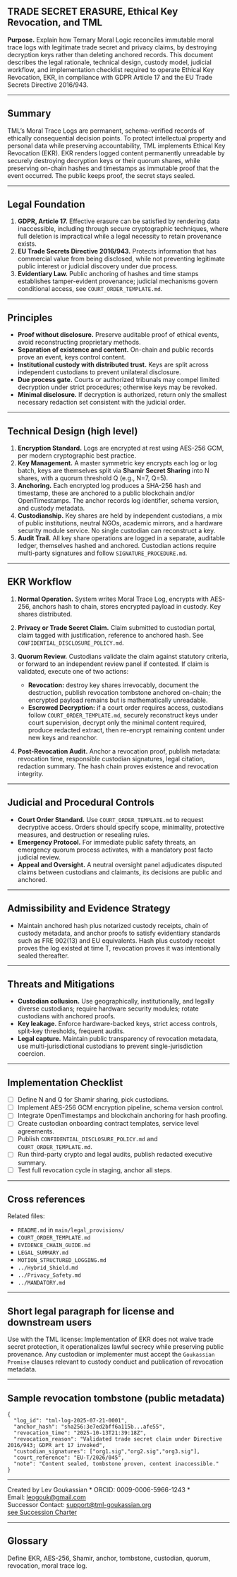 ## TRADE SECRET ERASURE, Ethical Key Revocation, and TML

**Purpose.** Explain how Ternary Moral Logic reconciles immutable moral trace logs with legitimate trade secret and privacy claims, by destroying decryption keys rather than deleting anchored records. This document describes the legal rationale, technical design, custody model, judicial workflow, and implementation checklist required to operate Ethical Key Revocation, EKR, in compliance with GDPR Article 17 and the EU Trade Secrets Directive 2016/943.

---

## Summary

TML’s Moral Trace Logs are permanent, schema-verified records of ethically consequential decision points. To protect intellectual property and personal data while preserving accountability, TML implements Ethical Key Revocation (EKR). EKR renders logged content permanently unreadable by securely destroying decryption keys or their quorum shares, while preserving on-chain hashes and timestamps as immutable proof that the event occurred. The public keeps proof, the secret stays sealed.

---

## Legal Foundation

1. **GDPR, Article 17.** Effective erasure can be satisfied by rendering data inaccessible, including through secure cryptographic techniques, where full deletion is impractical while a legal necessity to retain provenance exists.
2. **EU Trade Secrets Directive 2016/943.** Protects information that has commercial value from being disclosed, while not preventing legitimate public interest or judicial discovery under due process.
3. **Evidentiary Law.** Public anchoring of hashes and time stamps establishes tamper-evident provenance; judicial mechanisms govern conditional access, see `COURT_ORDER_TEMPLATE.md`.

---

## Principles

* **Proof without disclosure.** Preserve auditable proof of ethical events, avoid reconstructing proprietary methods.
* **Separation of existence and content.** On-chain and public records prove an event, keys control content.
* **Institutional custody with distributed trust.** Keys are split across independent custodians to prevent unilateral disclosure.
* **Due process gate.** Courts or authorized tribunals may compel limited decryption under strict procedures; otherwise keys may be revoked.
* **Minimal disclosure.** If decryption is authorized, return only the smallest necessary redaction set consistent with the judicial order.

---

## Technical Design (high level)

1. **Encryption Standard.** Logs are encrypted at rest using AES-256 GCM, per modern cryptographic best practice.
2. **Key Management.** A master symmetric key encrypts each log or log batch, keys are themselves split via **Shamir Secret Sharing** into N shares, with a quorum threshold Q (e.g., N=7, Q=5).
3. **Anchoring.** Each encrypted log produces a SHA-256 hash and timestamp, these are anchored to a public blockchain and/or OpenTimestamps. The anchor records log identifier, schema version, and custody metadata.
4. **Custodianship.** Key shares are held by independent custodians, a mix of public institutions, neutral NGOs, academic mirrors, and a hardware security module service. No single custodian can reconstruct a key.
5. **Audit Trail.** All key share operations are logged in a separate, auditable ledger, themselves hashed and anchored. Custodian actions require multi-party signatures and follow `SIGNATURE_PROCEDURE.md`.

---

## EKR Workflow

1. **Normal Operation.** System writes Moral Trace Log, encrypts with AES-256, anchors hash to chain, stores encrypted payload in custody. Key shares distributed.
2. **Privacy or Trade Secret Claim.** Claim submitted to custodian portal, claim tagged with justification, reference to anchored hash. See `CONFIDENTIAL_DISCLOSURE_POLICY.md`.
3. **Quorum Review.** Custodians validate the claim against statutory criteria, or forward to an independent review panel if contested. If claim is validated, execute one of two actions:

   * **Revocation:** destroy key shares irrevocably, document the destruction, publish revocation tombstone anchored on-chain; the encrypted payload remains but is mathematically unreadable.
   * **Escrowed Decryption:** if a court order requires access, custodians follow `COURT_ORDER_TEMPLATE.md`, securely reconstruct keys under court supervision, decrypt only the minimal content required, produce redacted extract, then re-encrypt remaining content under new keys and reanchor.
4. **Post-Revocation Audit.** Anchor a revocation proof, publish metadata: revocation time, responsible custodian signatures, legal citation, redaction summary. The hash chain proves existence and revocation integrity.

---

## Judicial and Procedural Controls

* **Court Order Standard.** Use `COURT_ORDER_TEMPLATE.md` to request decryptive access. Orders should specify scope, minimality, protective measures, and destruction or resealing rules.
* **Emergency Protocol.** For immediate public safety threats, an emergency quorum process activates, with a mandatory post facto judicial review.
* **Appeal and Oversight.** A neutral oversight panel adjudicates disputed claims between custodians and claimants, its decisions are public and anchored.

---

## Admissibility and Evidence Strategy

* Maintain anchored hash plus notarized custody receipts, chain of custody metadata, and anchor proofs to satisfy evidentiary standards such as FRE 902(13) and EU equivalents. Hash plus custody receipt proves the log existed at time T, revocation proves it was intentionally sealed thereafter.

---

## Threats and Mitigations

* **Custodian collusion.** Use geographically, institutionally, and legally diverse custodians; require hardware security modules; rotate custodians with anchored proofs.
* **Key leakage.** Enforce hardware-backed keys, strict access controls, split-key thresholds, frequent audits.
* **Legal capture.** Maintain public transparency of revocation metadata, use multi-jurisdictional custodians to prevent single-jurisdiction coercion.

---

## Implementation Checklist

* [ ] Define N and Q for Shamir sharing, pick custodians.
* [ ] Implement AES-256 GCM encryption pipeline, schema version control.
* [ ] Integrate OpenTimestamps and blockchain anchoring for hash proofing.
* [ ] Create custodian onboarding contract templates, service level agreements.
* [ ] Publish `CONFIDENTIAL_DISCLOSURE_POLICY.md` and `COURT_ORDER_TEMPLATE.md`.
* [ ] Run third-party crypto and legal audits, publish redacted executive summary.
* [ ] Test full revocation cycle in staging, anchor all steps.

---

## Cross references

Related files:

* `README.md` in `main/legal_provisions/`
* `COURT_ORDER_TEMPLATE.md`
* `EVIDENCE_CHAIN_GUIDE.md`
* `LEGAL_SUMMARY.md`
* `MOTION_STRUCTURED_LOGGING.md`
* `../Hybrid_Shield.md`
* `../Privacy_Safety.md`
* `../MANDATORY.md`

---

## Short legal paragraph for license and downstream users

Use with the TML license: Implementation of EKR does not waive trade secret protection, it operationalizes lawful secrecy while preserving public provenance. Any custodian or implementer must accept the `Goukassian Promise` clauses relevant to custody conduct and publication of revocation metadata.

---

## Sample revocation tombstone (public metadata)

```
{
  "log_id": "tml-log-2025-07-21-0001",
  "anchor_hash": "sha256:3e7ed2bff6a115b...afe55",
  "revocation_time": "2025-10-13T21:39:18Z",
  "revocation_reason": "Validated trade secret claim under Directive 2016/943; GDPR art 17 invoked",
  "custodian_signatures": ["org1.sig","org2.sig","org3.sig"],
  "court_reference": "EU-T/2026/045",
  "note": "Content sealed, tombstone proven, content inaccessible."
}
```
---

Created by Lev Goukassian * ORCID: 0009-0006-5966-1243 *  
   Email: leogouk@gmail.com  
   Successor Contact: support@tml-goukassian.org  
   [see Succession Charter](/TML-SUCCESSION-CHARTER.md)

---

## Glossary

Define EKR, AES-256, Shamir, anchor, tombstone, custodian, quorum, revocation, moral trace log.

